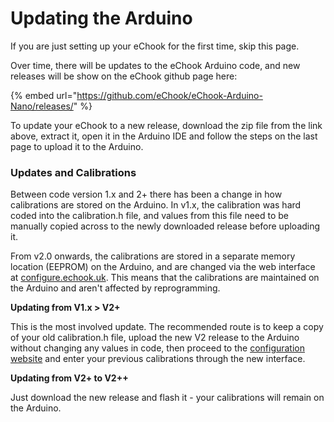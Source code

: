 # Updating the Arduino

If you are just setting up your eChook for the first time, skip this page.

Over time, there will be updates to the eChook Arduino code, and new releases will be show on the eChook github page here:&#x20;

{% embed url="https://github.com/eChook/eChook-Arduino-Nano/releases/" %}

To update your eChook to a new release, download the zip file from the link above, extract it, open it in the Arduino IDE and follow the steps on the last page to upload it to the Arduino.

### Updates and Calibrations

Between code version 1.x and 2+ there has been a change in how calibrations are stored on the Arduino. In v1.x, the calibration was hard coded into the calibration.h file, and values from this file need to be manually copied across to the newly downloaded release before uploading it.

From v2.0 onwards, the calibrations are stored in a separate memory location (EEPROM) on the Arduino, and are changed via the web interface at [configure.echook.uk](https://configure.echook.uk). This means that the calibrations are maintained on the Arduino and aren't affected by reprogramming.

**Updating from V1.x > V2+**

This is the most involved update. The recommended route is to keep a copy of your old calibration.h file, upload the new V2 release to the Arduino without changing any values in code, then proceed to the [configuration website](https://configure.echook.uk) and enter your previous calibrations through the new interface.

**Updating from V2+ to V2++**

Just download the new release and flash it - your calibrations will remain on the Arduino.&#x20;

